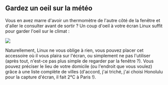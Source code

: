 

<div id="corps">

<h2>Gardez un oeil sur la météo</h2>

Vous en avez marre d'avoir un thermomètre de l'autre côté de la 
fenêtre et d'aller le consulter avant de sortir ? Un coup d'oeil à 
votre écran Linux suffit pour garder l'oeil sur le climat :

<img src="Images/weather.png" />

Naturellement, Linux ne vous oblige à rien, vous pouvez placer 
cet accessoire où il vous plaira sur l'écran, ou simplement ne pas 
l'utiliser (après tout, n'est-ce pas plus simple de regarder par la 
fenêtre ?). Vous pouvez préciser le lieu de votre domicile (ou 
l'endroit que vous voulez) grâce à une liste complète de villes 
(d'accord, j'ai triché, j'ai choisi Honolulu pour la capture 
d'écran, il fait 2°C à Paris !).

</div>


